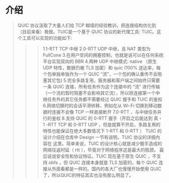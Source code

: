 # 介绍

> QUIC 协议汲取了大量人们给 TCP 糊墙的经验教训，把连接结构优化到（目前来看）极致。TUIC是一个基于 QUIC 协议的新代理工具: TUIC。这个工具可以实现的功能如下:
>>> 1.1-RTT TCP 中继
>> 2.0-RTT UDP 中继，且 NAT 类型为 FullCone
>> 3.在用户空间的拥塞控制，也就是说可以在任何系统平台实现双向的 BBR
>> 4.两种 UDP 中继模式: native （原生 UDP 特性，数据仍被 TLS 加密）和 quic (100% 送达率，每个包单独单独作为一个 QUIC “流”，一个包的确认重传不会阻塞其它包)
>> 5.完全多路复用，服务器和客户端之间始终只需要一条 QUIC 连接，所有任务作为这个连接中的 “流” 进行传输（一个流的暂时阻塞不会影响其它流），所以除连接第一个中继任务外的其它任务都不需要经过 QUIC 握手和 TUIC 的鉴权
>> 6.网络切换时的会话平滑转移，例如在从 Wi-Fi 切换到移动数据时连接不会像 TCP 一样直接断开
>> 7.0-RTT 、与中继任务并行的鉴权
>> 8.支持 QUIC 的 0-RTT 握手（开启之后能达到 真・ 1 -RTT TCP 和 0-RTT UDP ，但是就算不开启，多路复用的特性也能保证在绝大多数情况下 1-RTT 和 0-RTT ）
TUIC 的设计介绍在仓库中 Design 一节有说明。TUIC 协议的详细内容在 这里。简单来说，TUIC 的设计核心就是减少握手造成的网络往返时延（ rtt ），毕竟对于网络程序这是最大的瓶颈。
最后说说安全性和协议特征。TUIC 现在基于原生 QUIC ，不支持 obfs ，但 QUIC 连接本身就是 TLS 加密的，每个 QUIC 连接从外面看都是一样的。国内的各大厂也慢慢开始使用 QUIC 了，所以QUIC的特征其实也没有那么明显了。

